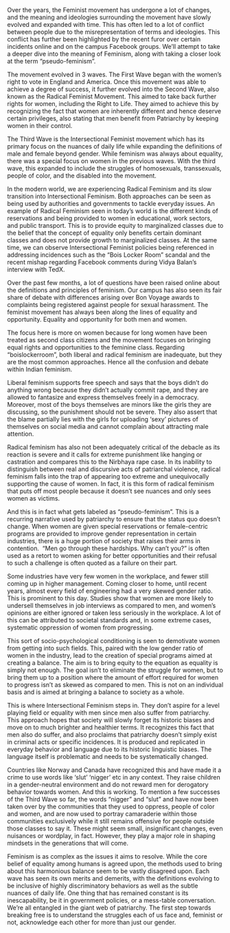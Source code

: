 <p><!-- wp:paragraph --></p>
<p>Over the years, the Feminist movement has undergone a lot of changes, and the meaning and ideologies surrounding the movement have slowly evolved and expanded with time. This has often led to a lot of conflict between people due to the misrepresentation of terms and ideologies. This conflict has further been highlighted by the recent furor over certain incidents online and on the campus Facebook groups. We’ll attempt to take a deeper dive into the meaning of Feminism, along with taking a closer look at the term “pseudo-feminism”.&nbsp;</p>
<p><!-- /wp:paragraph --></p>
<p><!-- wp:paragraph --></p>
<p>The movement evolved in 3 waves. The First Wave began with the women’s right to vote in England and America. Once this movement was able to achieve a degree of success, it further evolved into the Second Wave, also known as the Radical Feminist Movement. This aimed to take back further rights for women, including the Right to Life. They aimed to achieve this by recognizing the fact that women are inherently different and hence deserve certain privileges, also stating that men benefit from Patriarchy by keeping women in their control.&nbsp;</p>
<p><!-- /wp:paragraph --></p>
<p><!-- wp:paragraph --></p>
<p>The Third Wave is the Intersectional Feminist movement which has its primary focus on the nuances of daily life while expanding the definitions of male and female beyond gender. While feminism was always about equality, there was a special focus on women in the previous waves. With the third wave, this expanded to include the struggles of homosexuals, transsexuals, people of color, and the disabled into the movement.&nbsp;</p>
<p><!-- /wp:paragraph --></p>
<p><!-- wp:paragraph --></p>
<p>In the modern world, we are experiencing Radical Feminism and its slow transition into Intersectional Feminism. Both approaches can be seen as being used by authorities and governments to tackle everyday issues. An example of Radical Feminism seen in today’s world is the different kinds of reservations and being provided to women in educational, work sectors, and public transport. This is to provide equity to marginalized classes due to the belief that the concept of equality only benefits certain dominant classes and does not provide growth to marginalized classes. At the same time, we can observe Intersectional Feminist policies being referenced in addressing incidences such as the “Bois Locker Room” scandal and the recent mishap regarding Facebook comments during Vidya Balan’s interview with TedX.</p>
<p><!-- /wp:paragraph --></p>
<p><!-- wp:paragraph --></p>
<p>Over the past few months, a lot of questions have been raised online about the definitions and principles of feminism. Our campus has also seen its fair share of debate with differences arising over Bon Voyage awards to complaints being registered against people for sexual harassment. The feminist movement has always been along the lines of equality and opportunity. Equality and opportunity for both men and women.&nbsp;</p>
<p><!-- /wp:paragraph --></p>
<p><!-- wp:paragraph --></p>
<p>The focus here is more on women because for long women have been treated as second class citizens and the movement focuses on bringing equal rights and opportunities to the feminine class. Regarding “boislockerroom”, both liberal and radical feminism are inadequate, but they are the most common approaches. Hence all the confusion and debate within Indian feminism.&nbsp;</p>
<p><!-- /wp:paragraph --></p>
<p><!-- wp:paragraph --></p>
<p>Liberal feminism supports free speech and says that the boys didn’t do anything wrong because they didn’t actually commit rape, and they are allowed to fantasize and express themselves freely in a democracy. Moreover, most of the boys themselves are minors like the girls they are discussing, so the punishment should not be severe. They also assert that the blame partially lies with the girls for uploading ‘sexy’ pictures of themselves on social media and cannot complain about attracting male attention.&nbsp;</p>
<p><!-- /wp:paragraph --></p>
<p><!-- wp:paragraph --></p>
<p>Radical feminism has also not been adequately critical of the debacle as its reaction is severe and it calls for extreme punishment like hanging or castration and compares this to the Nirbhaya rape case. In its inability to distinguish between real and discursive acts of patriarchal violence, radical feminism falls into the trap of appearing too extreme and unequivocally supporting the cause of women. In fact, it is this form of radical feminism that puts off most people because it doesn’t see nuances and only sees women as victims.&nbsp;</p>
<p><!-- /wp:paragraph --></p>
<p><!-- wp:paragraph --></p>
<p>And this is in fact what gets labeled as “pseudo-feminism”. This is a recurring narrative used by patriarchy to ensure that the status quo doesn’t change. When women are given special reservations or female-centric programs are provided to improve gender representation in certain industries, there is a huge portion of society that raises their arms in contention.&nbsp; “Men go through these hardships. Why can’t you?” is often used as a retort to women asking for better opportunities and their refusal to such a challenge is often quoted as a failure on their part.</p>
<p><!-- /wp:paragraph --></p>
<p><!-- wp:paragraph --></p>
<p>Some industries have very few women in the workplace, and fewer still coming up in higher management. Coming closer to home, until recent years, almost every field of engineering had a very skewed gender ratio. This is prominent to this day. Studies show that women are more likely to undersell themselves in job interviews as compared to men, and women’s opinions are either ignored or taken less seriously in the workplace. A lot of this can be attributed to societal standards and, in some extreme cases, systematic oppression of women from progressing.&nbsp;</p>
<p><!-- /wp:paragraph --></p>
<p><!-- wp:paragraph --></p>
<p>This sort of socio-psychological conditioning is seen to demotivate women from getting into such fields. This, paired with the low gender ratio of women in the industry, lead to the creation of special programs aimed at creating a balance. The aim is to bring equity to the equation as equality is simply not enough. The goal isn’t to eliminate the struggle for women, but to bring them up to a position where the amount of effort required for women to progress isn’t as skewed as compared to men. This is not on an individual basis and is aimed at bringing a balance to society as a whole.&nbsp;&nbsp;</p>
<p><!-- /wp:paragraph --></p>
<p><!-- wp:paragraph --></p>
<p>This is where Intersectional Feminism steps in. They don’t aspire for a level playing field or equality with men since men also suffer from patriarchy. This approach hopes that society will slowly forget its historic biases and move on to much brighter and healthier terms. It recognizes this fact that men also do suffer, and also proclaims that patriarchy doesn’t simply exist in criminal acts or specific incidences. It is produced and replicated in everyday behavior and language due to its historic linguistic biases. The language itself is problematic and needs to be systematically changed.&nbsp;</p>
<p><!-- /wp:paragraph --></p>
<p><!-- wp:paragraph --></p>
<p>Countries like Norway and Canada have recognized this and have made it a crime to use words like ‘slut’ ‘nigger’ etc in any context. They raise children in a gender-neutral environment and do not reward men for derogatory behavior towards women. And this is working. To mention a few successes of the Third Wave so far, the words “nigger” and “slut” and have now been taken over by the communities that they used to oppress, people of color and women, and are now used to portray camaraderie within those communities exclusively while it still remains offensive for people outside those classes to say it. These might seem small, insignificant changes, even nuisances or wordplay, in fact. However, they play a major role in shaping mindsets in the generations that will come.&nbsp;&nbsp;&nbsp;&nbsp;</p>
<p><!-- /wp:paragraph --></p>
<p><!-- wp:paragraph --></p>
<p>Feminism is as complex as the issues it aims to resolve. While the core belief of equality among humans is agreed upon, the methods used to bring about this harmonious balance seem to be vastly disagreed upon. Each wave has seen its own merits and demerits, with the definitions evolving to be inclusive of highly discriminatory behaviors as well as the subtle nuances of daily life. One thing that has remained constant is its inescapability, be it in government policies, or a mess-table conversation. We’re all entangled in the giant web of patriarchy. The first step towards breaking free is to understand the struggles each of us face and, feminist or not, acknowledge each other for more than just our gender.</p>
<p><!-- /wp:paragraph --></p>
